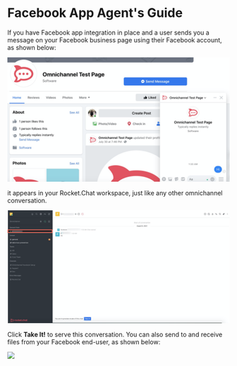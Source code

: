 # Facebook App Agent's Guide

If you have Facebook app integration in place and a user sends you a message on your Facebook business page using their Facebook account, as shown below:

![](../../../../.gitbook/assets/image%20%28534%29.png)

it appears in your Rocket.Chat workspace, just like any other omnichannel conversation.

![](../../../../.gitbook/assets/image%20%28491%29.png)

Click **Take It!** to serve this conversation. You can also send to and receive files from your Facebook end-user, as shown below:

![](../../../../.gitbook/assets/image%20%28423%29.png)


